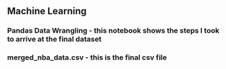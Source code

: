 ## Machine Learning
### Pandas Data Wrangling - this notebook shows the steps I took to arrive at the final dataset
### merged_nba_data.csv - this is the final csv file

